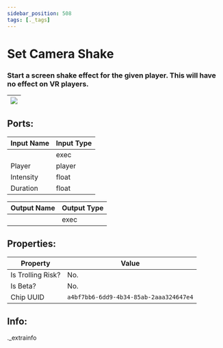```yaml
---
sidebar_position: 508
tags: [._tags]
---
```


# Set Camera Shake


### Start a screen shake effect for the given player. This will have no effect on VR players.

| ![](https://images-ext-2.discordapp.net/external/MPmIaQzlEPmgGWlgi-WxBBXt0Bjv_zWPkg1y1f_sy3s/https/www.recroomcircuits.com/image/circuit/absolute-value?width=206&height=108) |
|-----|

## Ports:

| Input Name | Input Type |
|-----------|-----------|
|  | exec |
| Player | player |
| Intensity | float |
| Duration | float |

| Output Name | Output Type |
|-----------|-----------|
|  | exec |

## Properties:

| Property  | Value |
|-------------------|-----------|
| Is Trolling Risk? | No. |
| Is Beta? | No. |
| Chip UUID | `a4bf7bb6-6dd9-4b34-85ab-2aaa324647e4` |

## Info:
._extrainfo